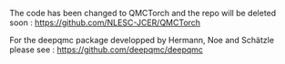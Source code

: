 The code has been changed to QMCTorch and the repo will be deleted soon :
https://github.com/NLESC-JCER/QMCTorch

For the deepqmc package developped by Hermann, Noe and Schätzle please see :
 https://github.com/deepqmc/deepqmc
